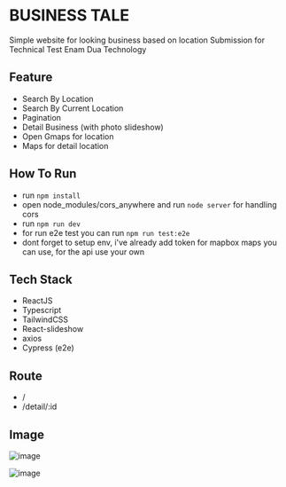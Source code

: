 # BUSINESS TALE
Simple website for looking business based on location
Submission for Technical Test Enam Dua Technology


## Feature
- Search By Location
- Search By Current Location
- Pagination
- Detail Business (with photo slideshow)
- Open Gmaps for location
- Maps for detail location

## How To Run
- run `npm install`
- open node_modules/cors_anywhere and run `node server` for handling cors
- run `npm run dev`
- for run e2e test you can run `npm run test:e2e`
- dont forget to setup env, i've already add token for mapbox maps you can use, for the api use your own

## Tech Stack
- ReactJS
- Typescript
- TailwindCSS
- React-slideshow
- axios
- Cypress (e2e)

## Route
- /
- /detail/:id

## Image

![image](https://github.com/Aqshola/62teknologi-frontend-test-aqshol-afid/assets/52363719/328f8215-2be5-4a48-b179-8b60d6cb1065)

![image](https://github.com/Aqshola/62teknologi-frontend-test-aqshol-afid/assets/52363719/b1d0df4b-623f-471c-bdb4-c98a7a0e4cbf)






